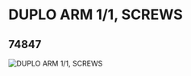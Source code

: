 # DUPLO ARM 1/1, SCREWS
## 74847
![DUPLO ARM 1/1, SCREWS](https://lc-www-live-s.legocdn.com/media/bricks/5/2/4220945.jpg)